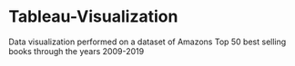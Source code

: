# Tableau-Visualization
Data visualization performed on a dataset of Amazons Top 50 best selling books through the years 2009-2019
